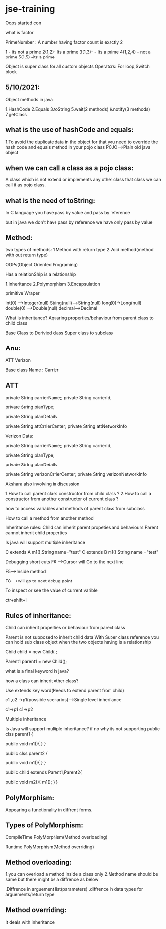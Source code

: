 # jse-training
Oops started
con


what is factor

PrimeNumber : A number having factor count is  exactly 2

1 - its not a prime
2(1,2)- Its a prime
3(1,3)- - Its a prime
4(1,2,4) - not a prime
5(1,5) -its a prime

Object is super class for all custom objects
Operators:
For loop,Switch block

5/10/2021:
-------------------
Object methods in java

1.HashCode
2.Equals
3.toString
5.wait(2 methods)
6.notify(3 methods)
7.getClass

what is the use of hashCode and equals:
-------------------------------------
1.To avoid the duplicate data in the object for that you need to override the hash code and equals method in your pojo class
POJO-->Plain old java object

when we can call a class as a pojo class:
----------------------------------------
A class which is not extend or implements any other class that class we can call it as pojo class.


what is the need of toString:
---------------------------


In C language you have pass by value and pass by reference

but in java we don't have pass by reference we have only pass by value

Method:
------

two types of methods:
1.Method with return type
2.Void method(method with out return type)

OOPs(Object Oriented Programing)

Has a relationShip
is a relationship

1.Inheritance
2.Polymorphism
3.Encapsulation

primitive
Wraper



int(0) -->Integer(null)
String(null)-->String(null)
long(0)->Long(null)
double(0) -->Double(null)
decimal-->Decimal

What is inheritance?
Aquaring properties/behaviour from parent class to child class

Base Class to Derivied class
Super class to subclass

Anu:
---------

ATT
Verizon

Base class Name : Carrier

ATT
---------

private String carrierName;;
private String carrierId;

private String planType;

private String planDetails

private String attCrrierCenter;
private String attNetworkInfo


Verizon Data:

private String carrierName;;
private String carrierId; 

private String planType;

private String planDetails

private String verizonCrrierCenter;
private String verizonNetworkInfo

Akshara also involving in   discussion

1.How to call parent class constructor from child class ?
2.How to call a constructor from another constructor of current class ?

how to access variables and methods of parent class from subclass

How to call a method from another method

Inheritance rules:
Child can inherit parent propeties and behaviours
Parent cannot inherit child properties




Is java will support multiple inheritance


C extends A  m1(),String name="test"
C extends B  m1() String name ="test"






Debugging short cuts
F6 -->Cursor will Go to the next line

F5-->Inside method

F8 -->will go to next debug point


To inspect or see the value of current varible 


ctr+shift+i

Rules of  inheritance:
--------------------------
Child can inherit properties or behaviour from  parent  class

Parent  is not  supposed to  inherit  child data
With Super class reference you can  hold sub class object when the  two objects having is a relationship


Child child = new Child();

Parent1 parent1 = new Child(); 

what is a final keyword in java?

how  a class can  inherit other class?

Use extends key word(Needs to extend parent from child)

c1 ,c2 ->p1(possible scenarios)-->Single level inheritance

c1->p1
c1->p2

Multiple inheritance

Is Java will support multiple inheritance?
if no why its not supporting
public clss parent1 {

public void m1(){
}
}

public clss parent2 {

public void m1(){
}
}

public child extends Parent1,Parent2{

   public void  m2(){
     m1();
   }
}

PolyMorphism:
-------------

Appearing a functionality in diffrent forms.

Types of PolyMorphism:
------------------

CompileTime PolyMorphism(Method overloading)

Runtime PolyMorphism(Method overriding)


Method overloading:
-----------------
1.you can overload a method inside a class only
2.Method name should be same but there might be a diffrence as below

.Diffrence in arguement list(parameters)
.diffrence in data types for arguements/return type

Method overriding:
-----------------
It deals with inheritance






